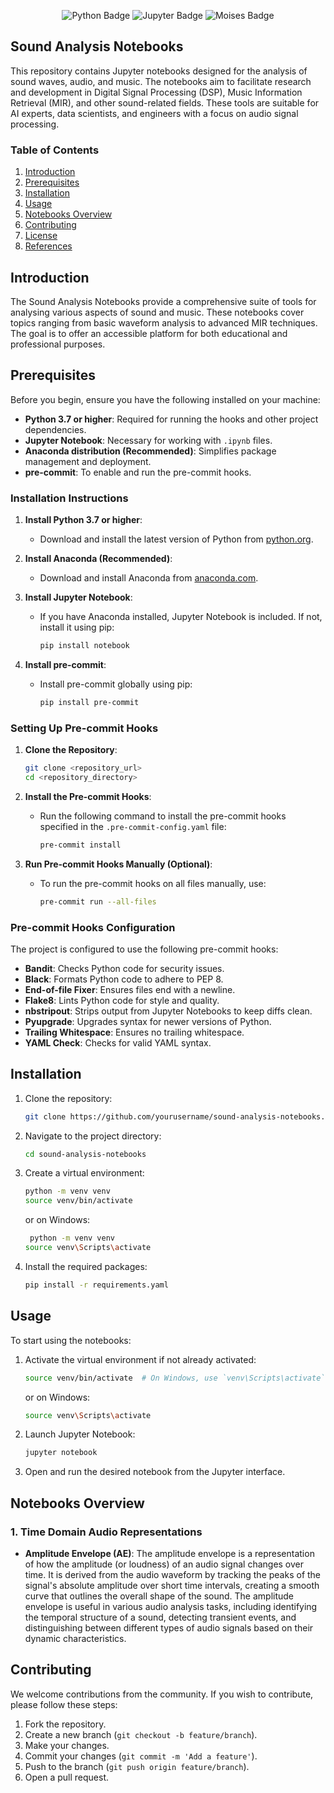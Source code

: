 <!-- Tools & Technology -->

<div align="center">

   ![Python Badge](https://img.shields.io/badge/-Python-3B4252?style=flat&logo=python&logoColor=EBCB8B)
   ![Jupyter Badge](https://img.shields.io/badge/-Jupyter-3B4252?style=flat&logo=jupyter&logoColor=D08770)
   ![Moises Badge](https://img.shields.io/badge/-Moises-3B4252?style=flat&logo=moises&logoColor=8FBCBB)

</div>


## Sound Analysis Notebooks

This repository contains Jupyter notebooks designed for the analysis of sound waves, audio, and music. The notebooks aim to facilitate research and development in Digital Signal Processing (DSP), Music Information Retrieval (MIR), and other sound-related fields. These tools are suitable for AI experts, data scientists, and engineers with a focus on audio signal processing.

### Table of Contents

1. [Introduction](#introduction)
2. [Prerequisites](#prerequisites)
3. [Installation](#installation)
4. [Usage](#usage)
5. [Notebooks Overview](#notebooks-overview)
6. [Contributing](#contributing)
7. [License](#license)
8. [References](#references)

## Introduction

The Sound Analysis Notebooks provide a comprehensive suite of tools for analysing various aspects of sound and music. These notebooks cover topics ranging from basic waveform analysis to advanced MIR techniques. The goal is to offer an accessible platform for both educational and professional purposes.


## Prerequisites

Before you begin, ensure you have the following installed on your machine:

- **Python 3.7 or higher**: Required for running the hooks and other project dependencies.
- **Jupyter Notebook**: Necessary for working with `.ipynb` files.
- **Anaconda distribution (Recommended)**: Simplifies package management and deployment.
- **pre-commit**: To enable and run the pre-commit hooks.

### Installation Instructions

1. **Install Python 3.7 or higher**:
    - Download and install the latest version of Python from [python.org](https://www.python.org/downloads/).

2. **Install Anaconda (Recommended)**:
    - Download and install Anaconda from [anaconda.com](https://www.anaconda.com/products/distribution#download-section).

3. **Install Jupyter Notebook**:
    - If you have Anaconda installed, Jupyter Notebook is included. If not, install it using pip:
      ```sh
      pip install notebook
      ```

4. **Install pre-commit**:
    - Install pre-commit globally using pip:
      ```sh
      pip install pre-commit
      ```

### Setting Up Pre-commit Hooks

1. **Clone the Repository**:
    ```sh
    git clone <repository_url>
    cd <repository_directory>
    ```

2. **Install the Pre-commit Hooks**:
    - Run the following command to install the pre-commit hooks specified in the `.pre-commit-config.yaml` file:
      ```sh
      pre-commit install
      ```

3. **Run Pre-commit Hooks Manually (Optional)**:
    - To run the pre-commit hooks on all files manually, use:
      ```sh
      pre-commit run --all-files
      ```

### Pre-commit Hooks Configuration

The project is configured to use the following pre-commit hooks:

- **Bandit**: Checks Python code for security issues.
- **Black**: Formats Python code to adhere to PEP 8.
- **End-of-file Fixer**: Ensures files end with a newline.
- **Flake8**: Lints Python code for style and quality.
- **nbstripout**: Strips output from Jupyter Notebooks to keep diffs clean.
- **Pyupgrade**: Upgrades syntax for newer versions of Python.
- **Trailing Whitespace**: Ensures no trailing whitespace.
- **YAML Check**: Checks for valid YAML syntax.


## Installation

1. Clone the repository:

    ```bash
    git clone https://github.com/yourusername/sound-analysis-notebooks.git
    ```

2. Navigate to the project directory:

    ```bash
    cd sound-analysis-notebooks
    ```

3. Create a virtual environment:

    ```bash
    python -m venv venv
    source venv/bin/activate
    ```
    or on Windows:

     ```bash
      python -m venv venv
    source venv\Scripts\activate
    ```

4. Install the required packages:

    ```bash
    pip install -r requirements.yaml
    ```

## Usage

To start using the notebooks:

1. Activate the virtual environment if not already activated:

    ```bash
    source venv/bin/activate  # On Windows, use `venv\Scripts\activate`
    ```
    or on Windows:

     ```bash
    source venv\Scripts\activate
    ```

2. Launch Jupyter Notebook:

    ```bash
    jupyter notebook
    ```

3. Open and run the desired notebook from the Jupyter interface.

## Notebooks Overview

### 1. Time Domain Audio Representations
- **Amplitude Envelope (AE)**: The amplitude envelope is a representation of how the amplitude (or loudness) of an audio signal changes over time. It is derived from the audio waveform by tracking the peaks of the signal's absolute amplitude over short time intervals, creating a smooth curve that outlines the overall shape of the sound. The amplitude envelope is useful in various audio analysis tasks, including identifying the temporal structure of a sound, detecting transient events, and distinguishing between different types of audio signals based on their dynamic characteristics.


## Contributing

We welcome contributions from the community. If you wish to contribute, please follow these steps:

1. Fork the repository.
2. Create a new branch (`git checkout -b feature/branch`).
3. Make your changes.
4. Commit your changes (`git commit -m 'Add a feature'`).
5. Push to the branch (`git push origin feature/branch`).
6. Open a pull request.
